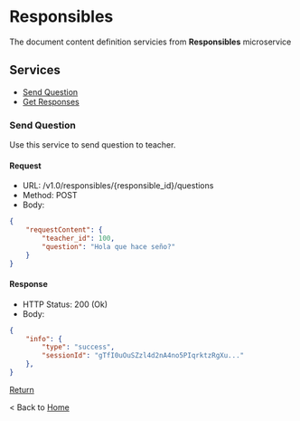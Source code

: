 # Responsibles

The document content definition servicies from **Responsibles** microservice

## Services

* [Send Question](#Send-Question)  
* [Get Responses](#Get-Responses)  

### Send Question

Use this service to send question to teacher.

#### Request

* URL: /v1.0/responsibles/{responsible_id}/questions
* Method: POST
* Body:

``` json
{
    "requestContent": {
        "teacher_id": 100,
        "question": "Hola que hace seño?"
    }
}
```

#### Response

* HTTP Status: 200 (Ok)
* Body:

``` json
{
    "info": {
        "type": "success",
        "sessionId": "gTfI0uOuSZzl4d2nA4no5PIqrktzRgXu..."
    },
}
```

[Return](#Services)

< Back to [Home](../home.md)